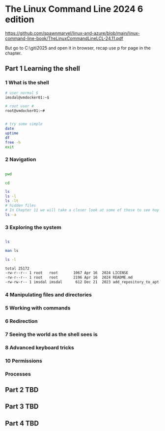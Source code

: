 # The Linux Command Line 2024 6 edition

https://github.com/spawnmarvel/linux-and-azure/blob/main/linux-command-line-book/TheLinuxCommandLineLCL-24.11.pdf

But go to C:\giti2025 and open it in browser, recap use p for page in the chapter.

## Part 1 Learning the shell

### 1 What is the shell

```bash
# user normal $
imsdal@vmdocker01:~$

# root user #
root@vmdocker01:~#


# try some simple
date
uptime
df
free -h
exit

```
### 2 Navigation

```bash

pwd

cd

ls
ls -l
ls -lt
# hidden files
# In Chapter 11 we will take a closer look at some of these to see hoy to customize.
ls -a

```
### 3 Exploring the system

```bash

ls

man ls

ls -l

total 25172
-rw-r--r-- 1 root   root       1067 Apr 16  2024 LICENSE
-rw-r--r-- 1 root   root       2196 Apr 16  2024 README.md
-rw-rw-r-- 1 imsdal imsdal      612 Dec 21  2023 add_repository_to_apt.sh


```
### 4 Manipulating files and directories

### 5 Working with commands

### 6 Redirection

### 7 Seeing the world as the shell sees is

### 8 Advanced keyboard tricks

### 10 Permissions

### Processes

## Part 2 TBD

## Part 3 TBD

## Part 4 TBD
